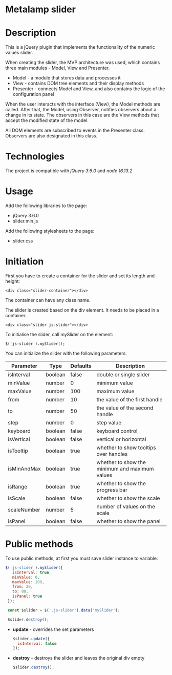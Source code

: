 # Metalamp slider

# Description

This is a jQuery plugin that implements the functionality of the numeric values slider.

When creating the slider, the MVP architecture was used, which contains three main modules - Model, View and Presenter.

- Model - a module that stores data and processes it
- View - contains DOM tree elements and their display methods
- Presenter - connects Model and View, and also contains the logic of the configuration panel

When the user interacts with the interface (View), the Model methods are called. After that, the Model, using Observer, notifies observers about a change in its state. The observers in this case are the View methods that accept the modified state of the model.

All DOM elements are subscribed to events in the Presenter class. Observers are also designated in this class.

# Technologies

The project is compatible with *jQuery 3.6.0* and *node 16.13.2*

# Usage

Add the following libraries to the page:

- jQuery 3.6.0
- slider.min.js

Add the following stylesheets to the page:

- slider.css

# Initiation

First you have to create a container for the slider and set its length and height:

`<div class="slider-container"></div>`

The container can have any class name.

The slider is created based on the div element. It needs to be placed in a container.

`<div class="slider js-slider"></div>`

To initialise the slider, call mySlider on the element:

`$('js-slider').mySlider();`

You can initialize the slider with the following parameters:

  | Parameter | Type | Defaults | Description |
  | --- | --- | --- | --- |
  | isInterval | boolean | false | double or single slider |
  | minValue | number | 0 | minimum value |
  | maxValue | number | 100 | maximum value |
  | from | number | 10 | the value of the first handle |
  | to | number | 50 | the value of the second handle |
  | step | number | 0 | step value |
  | keyboard | boolean | false | keyboard control |
  | isVertical | boolean | false | vertical or horizontal |
  | isTooltip | boolean | true | whether to show tooltips over handles |
  | isMinAndMax | boolean | true | whether to show the minimum and maximum values |
  | isRange | boolean | true | whether to show the progress bar |
  | isScale | boolean | false | whether to show the scale |
  | scaleNumber | number | 5 | number of values on the scale |
  | isPanel | boolean | false | whether to show the panel |

# Public methods

To use public methods, at first you must save slider instance to variable:

```javascript
$('js-slider').mySlider({ 
   isInterval: true, 
   minValue: 0, 
   maxValue: 100, 
   from: 20, 
   to: 80, 
   isPanel: true 
 });

 const $slider = $('.js-slider').data('mySlider');

 $slider.destroy();
 ```

 - **update** - overrides the set parameters
 
    ```javascript
    $slider.update({
      isInterval: false
    });
    ```

 - **destroy** - destroys the slider and leaves the original div empty
    
    ```javascript
    $slider.destroy();
    ```



